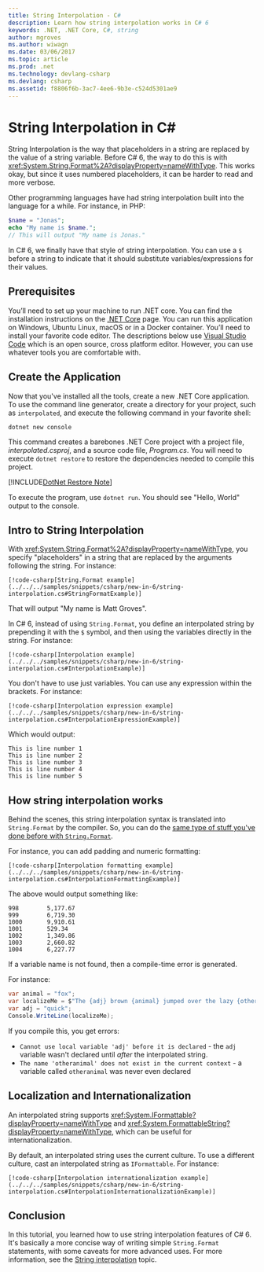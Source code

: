 ```yaml
---
title: String Interpolation - C#
description: Learn how string interpolation works in C# 6
keywords: .NET, .NET Core, C#, string
author: mgroves
ms.author: wiwagn
ms.date: 03/06/2017
ms.topic: article
ms.prod: .net
ms.technology: devlang-csharp
ms.devlang: csharp
ms.assetid: f8806f6b-3ac7-4ee6-9b3e-c524d5301ae9
---
```


# String Interpolation in C# #

String Interpolation is the way that placeholders in a string are replaced by the value of a string variable. Before C# 6, the way to do this is with <xref:System.String.Format%2A?displayProperty=nameWithType>. This works okay, but since it uses numbered placeholders, it can be harder to read and more verbose.

Other programming languages have had string interpolation built into the language for a while. For instance, in PHP:

```php
$name = "Jonas";
echo "My name is $name.";
// This will output "My name is Jonas."
```

In C# 6, we finally have that style of string interpolation. You can use a `$` before a string to indicate that it should substitute variables/expressions for their values.

## Prerequisites
You’ll need to set up your machine to run .NET core. You can find the
installation instructions on the [.NET Core](https://www.microsoft.com/net/core)
page.
You can run this application on Windows, Ubuntu Linux, macOS or in a Docker container. 
You’ll need to install your favorite code editor. The descriptions below
use [Visual Studio Code](https://code.visualstudio.com/) which is an open
source, cross platform editor. However, you can use whatever tools you are
comfortable with.

## Create the Application

Now that you've installed all the tools, create a new .NET Core
application. To use the command line generator, create a directory for your project, such as `interpolated`, and execute the following command in your favorite shell:

```
dotnet new console
```

This command creates a barebones .NET Core project with a project file, *interpolated.csproj*, and a source code file, *Program.cs*. You will need to execute `dotnet restore` to restore the dependencies needed to compile this project.

[!INCLUDE[DotNet Restore Note](~/includes/dotnet-restore-note.md)]

To execute the program, use `dotnet run`. You should see "Hello, World" output to the console.



## Intro to String Interpolation

With <xref:System.String.Format%2A?displayProperty=nameWithType>, you specify "placeholders" in a string that are replaced by the arguments following the string. For instance:

```
[!code-csharp[String.Format example](../../../samples/snippets/csharp/new-in-6/string-interpolation.cs#StringFormatExample)]  
```

That will output "My name is Matt Groves".

In C# 6, instead of using `String.Format`, you define an interpolated string by prepending it with the `$` symbol, and then using the variables directly in the string. For instance:

```
[!code-csharp[Interpolation example](../../../samples/snippets/csharp/new-in-6/string-interpolation.cs#InterpolationExample)]  
```

You don't have to use just variables. You can use any expression within the brackets. For instance:

```
[!code-csharp[Interpolation expression example](../../../samples/snippets/csharp/new-in-6/string-interpolation.cs#InterpolationExpressionExample)]  
```

Which would output:

```
This is line number 1
This is line number 2
This is line number 3
This is line number 4
This is line number 5
```

## How string interpolation works

Behind the scenes, this string interpolation syntax is translated into `String.Format` by the compiler. So, you can do the [same type of stuff you've done before with `String.Format`](../../standard/base-types/formatting-types.md).

For instance, you can add padding and numeric formatting:

```
[!code-csharp[Interpolation formatting example](../../../samples/snippets/csharp/new-in-6/string-interpolation.cs#InterpolationFormattingExample)]  
```

The above would output something like:

```
998        5,177.67
999        6,719.30
1000       9,910.61
1001       529.34
1002       1,349.86
1003       2,660.82
1004       6,227.77
```

If a variable name is not found, then a compile-time error is generated.

For instance:

```csharp
var animal = "fox";
var localizeMe = $"The {adj} brown {animal} jumped over the lazy {otheranimal}";
var adj = "quick";
Console.WriteLine(localizeMe);
```

If you compile this, you get errors:
 
* `Cannot use local variable 'adj' before it is declared` - the `adj` variable wasn't declared until *after* the interpolated string.
* `The name 'otheranimal' does not exist in the current context` - a variable called `otheranimal` was never even declared

## Localization and Internationalization

An interpolated string supports <xref:System.IFormattable?displayProperty=nameWithType> and <xref:System.FormattableString?displayProperty=nameWithType>, which can be useful for internationalization.

By default, an interpolated string uses the current culture. To use a different culture, cast an interpolated string as `IFormattable`. For instance:

```
[!code-csharp[Interpolation internationalization example](../../../samples/snippets/csharp/new-in-6/string-interpolation.cs#InterpolationInternationalizationExample)]  
```

## Conclusion 

In this tutorial, you learned how to use string interpolation features of C# 6. It's basically a more concise way of writing simple `String.Format` statements, with some caveats for more advanced uses. For more information, see the [String interpolation](../../csharp//language-reference/tokens/interpolated.md) topic.
